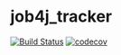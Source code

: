 # job4j_tracker
[![Build Status](https://travis-ci.org/VladimirGladkilh/job4j_tracker.svg?branch=master)](https://travis-ci.org/VladimirGladkilh/job4j_tracker)
[![codecov](https://codecov.io/gh/VladimirGladkilh/job4j_tracker/branch/master/graph/badge.svg)](https://codecov.io/gh/VladimirGladkilh/job4j_tracker)